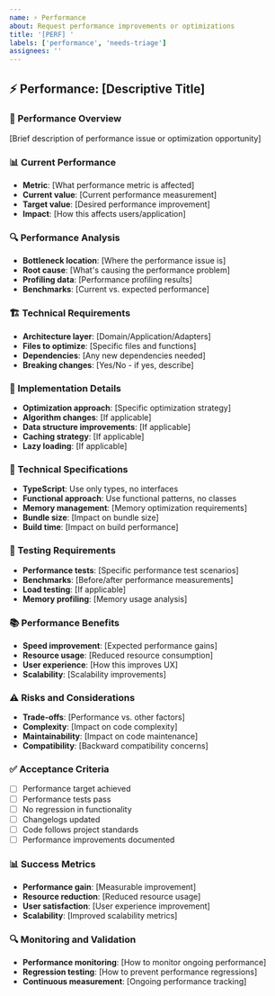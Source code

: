 ```yaml
---
name: ⚡ Performance
about: Request performance improvements or optimizations
title: '[PERF] '
labels: ['performance', 'needs-triage']
assignees: ''
---
```


## ⚡ Performance: [Descriptive Title]

### 🎯 Performance Overview
[Brief description of performance issue or optimization opportunity]

### 📊 Current Performance
- **Metric**: [What performance metric is affected]
- **Current value**: [Current performance measurement]
- **Target value**: [Desired performance improvement]
- **Impact**: [How this affects users/application]

### 🔍 Performance Analysis
- **Bottleneck location**: [Where the performance issue is]
- **Root cause**: [What's causing the performance problem]
- **Profiling data**: [Performance profiling results]
- **Benchmarks**: [Current vs. expected performance]

### 🏗️ Technical Requirements
- **Architecture layer**: [Domain/Application/Adapters]
- **Files to optimize**: [Specific files and functions]
- **Dependencies**: [Any new dependencies needed]
- **Breaking changes**: [Yes/No - if yes, describe]

### 📝 Implementation Details
- **Optimization approach**: [Specific optimization strategy]
- **Algorithm changes**: [If applicable]
- **Data structure improvements**: [If applicable]
- **Caching strategy**: [If applicable]
- **Lazy loading**: [If applicable]

### 🔧 Technical Specifications
- **TypeScript**: Use only types, no interfaces
- **Functional approach**: Use functional patterns, no classes
- **Memory management**: [Memory optimization requirements]
- **Bundle size**: [Impact on bundle size]
- **Build time**: [Impact on build performance]

### 🧪 Testing Requirements
- **Performance tests**: [Specific performance test scenarios]
- **Benchmarks**: [Before/after performance measurements]
- **Load testing**: [If applicable]
- **Memory profiling**: [Memory usage analysis]

### 📚 Performance Benefits
- **Speed improvement**: [Expected performance gains]
- **Resource usage**: [Reduced resource consumption]
- **User experience**: [How this improves UX]
- **Scalability**: [Scalability improvements]

### ⚠️ Risks and Considerations
- **Trade-offs**: [Performance vs. other factors]
- **Complexity**: [Impact on code complexity]
- **Maintainability**: [Impact on code maintenance]
- **Compatibility**: [Backward compatibility concerns]

### ✅ Acceptance Criteria
- [ ] Performance target achieved
- [ ] Performance tests pass
- [ ] No regression in functionality
- [ ] Changelogs updated
- [ ] Code follows project standards
- [ ] Performance improvements documented

### 📊 Success Metrics
- **Performance gain**: [Measurable improvement]
- **Resource reduction**: [Reduced resource usage]
- **User satisfaction**: [User experience improvement]
- **Scalability**: [Improved scalability metrics]

### 🔍 Monitoring and Validation
- **Performance monitoring**: [How to monitor ongoing performance]
- **Regression testing**: [How to prevent performance regressions]
- **Continuous measurement**: [Ongoing performance tracking]
